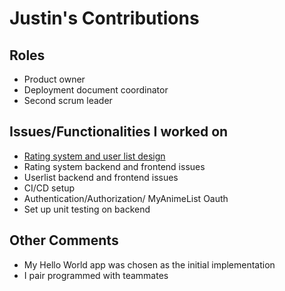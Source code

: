 # Justin's Contributions

## Roles
- Product owner
- Deployment document coordinator
- Second scrum leader

## Issues/Functionalities I worked on
- [Rating system and user list design](https://github.com/ucsb-cs148-f21/project-t10-animelist/blob/main/docs/ratingsystem_userlist_design_doc.pdf)
- Rating system backend and frontend issues
- Userlist backend and frontend issues
- CI/CD setup
- Authentication/Authorization/ MyAnimeList Oauth
- Set up unit testing on backend

## Other Comments
- My Hello World app was chosen as the initial implementation
- I pair programmed with teammates 
